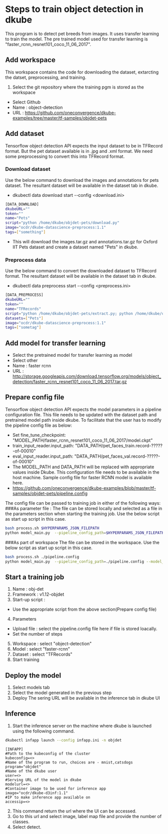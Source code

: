 # Steps to train object detection in dkube
This program is to detect pet breeds from images. It uses transfer learning to train the model. The pre trained model used for transfer learning is "faster_rcnn_resnet101_coco_11_06_2017".
## Add workspace
This workspace contains the code for downloading the dataset, extarcting the datset, preprocessing, and training. 
1. Select the git repository where the training pgm is stored as the workspace
- Select Github
- Name : object-detection
- URL : https://github.com/oneconvergence/dkube-examples/tree/master/tf-samples/objdet-pets
## Add dataset 
Tensorflow object detection API expects the input dataset to be in TFRecord format. But the pet dataset available is in .jpg and .xml format. We need some preprocessing to convert this into TFRecord format. 
### Download dataset
Use the below command to download the images and annotations for pets dataset. The resultant dataset <Pets> will be available in the dataset tab in dkube.
- dkubectl data download start --config <download.ini>
```bash
[DATA_DOWNLOAD]
dkubeURL=""
token=""
name="Pets"
script="python /home/dkube/objdet-pets/download.py"
image="ocdr/dkube-datascience-preprocess:1.1"
tags=["something"]
```
- This will download the images.tar.gz and annotations.tar.gz for Oxford IIT  Pets dataset and create a dataset named "Pets" in dkube.
### Preprocess data
Use the below command to convert the downloaded dataset to TFRecord format. The resultant dataset <TFRecords> will be available in the dataset tab in dkube.
- dkubectl data preprocess start --config <preprocess.ini>
```bash
[DATA_PREPROCESS]
dkubeURL=""
token=""
name="TFRecords"
script="python /home/dkube/objdet-pets/extract.py; python /home/dkube/objdet-pets/create_pet_tf_record.py --data_dir=/tmp/dataset/ --output_dir=$OUT_DIR --label_map_path=/home/dkube/objdet-pets/pet_label_map.pbtxt"
datasets=["Pets"]
image="ocdr/dkube-datascience-preprocess:1.1"
tags=["sometag"]

```
## Add model for transfer learning
- Select the pretrained model for transfer learning as model
- Select other
- Name : faster rcnn
- URL : http://storage.googleapis.com/download.tensorflow.org/models/object_detection/faster_rcnn_resnet101_coco_11_06_2017.tar.gz
## Prepare config file
Tensorflow object detection API expects the model parameters in a pipeline configuration file. This file needs to be updated with the dataset path and pretrained model path inside dkube. To facilitate that the user has to modify the pipeline config file as below:
- Set fine_tune_checkpoint: "MODEL_PATH/faster_rcnn_resnet101_coco_11_06_2017/model.ckpt"
- train_input_reader.input_path: "DATA_PATH/pet_faces_train.record-?????-of-00010"
- eval_input_reader.input_path: "DATA_PATH/pet_faces_val.record-?????-of-00010"
- The MODEL_PATH and DATA_PATH will be replaced with appropriate values inside Dkube. This configuration file needs to be available in the host machine. Sample config file for faster RCNN model is available here.
- https://github.com/oneconvergence/dkube-examples/blob/master/tf-samples/objdet-pets/pipeline.config

The config file can be passed to training job in either of the following ways:
###As parameter file : 
The file can be stored locally and selected as a file in the parameters section when starting the training job. Use the below script as start up script in this case.
```bash
bash process.sh $HYPERPARAMS_JSON_FILEPATH
python model_main.py  --pipeline_config_path=$HYPERPARAMS_JSON_FILEPATH --model_dir=$OUT_DIR
```
###As part of workspace
The file can be stored in the workspace. Use the below script as start up script in this case.
```bash
bash process.sh ./pipeline.config
python model_main.py  --pipeline_config_path=./pipeline.config --model_dir=$OUT_DIR
```
## Start a training job
1. Name : obj-det
2. Framework : v1.12-objdet
3. Start-up script :
- Use the appropriate script from the above section(Prepare config file)
4. Parameters
- Upload file : select the pipeline.config file here if file is stored loacally.
- Set the number of steps
5. Workspace : select "object-detection"
6. Model : select "faster-rcnn"
7. Dataset : select "TFRecords"
8. Start training
## Deploy the model
1. Select models tab
2. Select the model generated in the previous step
3. Deploy
The sering URL will be available in the inference tab in dkube UI
## Inference
1. Start the inference server on the machine where dkube is launched using the following command.
```bash
dkubectl infapp launch --config infapp.ini -n objdet
```
```
[INFAPP]
#Path to the kubeconfig of the cluster
kubeconfig=<>
#Name of the program to run, choices are - mnist,catsdogs
program="objdet"
#Name of the dkube user
user=<>
#Serving URL of the model in dkube
modelurl=<>
#Container image to be used for inference app
image="ocdr/dkube-d3inf:1.1"
#IP to make inference app available on
accessip=<>
```
2. This command return the url where the UI can be accessed.
3. Go to this url and select image, label map file and provide the number of classes.
4. Select detect.
